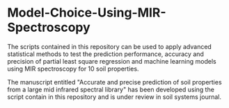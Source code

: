 # Model-Choice-Using-MIR-Spectroscopy

The scripts contained in this repository can be used to apply advanced statistical methods to test the prediction performance, accuracy and precision of partial least square regression and machine learning models using MIR spectroscopy for 10 soil properties.

The manuscript entitled "Accurate and precise prediction of soil properties from a large mid infrared spectral library" has been developed using the script contain in this repository and is under review in soil systems journal.
